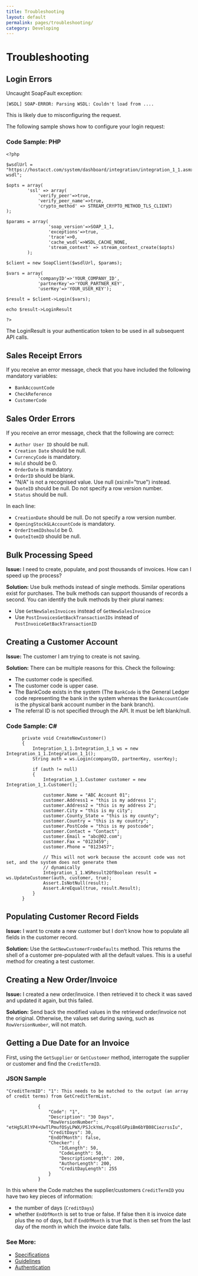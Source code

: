 ```yaml
---
title: Troubleshooting
layout: default
permalink: pages/troubleshooting/
category: Developing
---
```


# Troubleshooting 

## Login Errors

Uncaught SoapFault exception: 

`[WSDL] SOAP-ERROR: Parsing WSDL: Couldn't load from ....`

This is likely due to misconfiguring the request. 

The following sample shows how to configure your login request:

### Code Sample: PHP
```
<?php

$wsdlUrl = "https://hostacct.com/system/dashboard/integration/integration_1_1.asmx?wsdl";

$opts = array(
		'ssl' => array( 
			'verify_peer'=>true, 
			'verify_peer_name'=>true,
			'crypto_method' => STREAM_CRYPTO_METHOD_TLS_CLIENT)
);

$params = array(
                'soap_version'=>SOAP_1_1,
                'exceptions'=>true,
                'trace'=>0,
                'cache_wsdl'=>WSDL_CACHE_NONE,
                'stream_context' => stream_context_create($opts)
        );

$client = new SoapClient($wsdlUrl, $params);

$vars = array(
			'companyID'=>'YOUR_COMPANY_ID',
			'partnerKey'=>'YOUR_PARTNER_KEY',
			'userKey'=>'YOUR_USER_KEY');
			
$result = $client->Login($vars);

echo $result->LoginResult

?>
```
The LoginResult is your authentication token to be used in all subsequent API calls.


## Sales Receipt Errors
If you receive an error message, check that you have included the following mandatory variables:
- `BankAccountCode` 
- `CheckReference `
- `CustomerCode` 

## Sales Order Errors
If you receive an error message, check that the following are correct:
-	`Author User ID` should be null. 
-	`Creation Date` should be null. 
-	`CurrencyCode` is mandatory.
-	`Hold` should be 0.
-	`OrderDate` is mandatory.
-	`OrderID` should be blank.
-	"N/A" is not a recognised value. Use null (xsi:nil="true") instead. 
-	`QuoteID` should be null. Do not specify a row version number.
-	`Status` should be null.

In each line:
-	`CreationDate` should be null. Do not specify a row version number. 
-	`OpeningStockGLAccountCode` is mandatory.
-	`OrderItemIDshould` be 0.
-	`QuoteItemID` should be null.

## Bulk Processing Speed
**Issue:** I need to create, populate, and post thousands of invoices. How can I speed up the process? 

**Solution:** 
Use bulk methods instead of single methods. Similar operations exist for purchases. 
The bulk methods can support thousands of records a second. You can identify the bulk methods by their plural names:
-	Use `GetNewSalesInvoices` instead of `GetNewSalesInvoice` 
-	Use `PostInvoicesGetBackTransactionIDs` instead of `PostInvoiceGetBackTransactionID` 

## Creating a Customer Account
**Issue:** The customer I am trying to create is not saving.

**Solution:**
There can be multiple reasons for this. Check the following:
-	The customer code is specified.
-	The customer code is upper case.
-	The BankCode  exists in the system (The `BankCode` is the General Ledger code representing the bank in the system whereas the `BankAccountCode` is the physical bank account number in the bank branch).
-	The referral ID is not specified through the API. It must be left blank/null.

### Code Sample: C#
```
      private void CreateNewCustomer()
      {
	      Integration_1_1.Integration_1_1 ws = new Integration_1_1.Integration_1_1();
	      String auth = ws.Login(companyID, partnerKey, userKey);

	      if (auth != null)
	      {
		      Integration_1_1.Customer customer = new Integration_1_1.Customer();

		      customer.Name = "ABC Account 01";
		      customer.Address1 = "this is my address 1";
		      customer.Address2 = "this is my address 2";
		      customer.City = "this is my city";
		      customer.County_State = "this is my county";
		      customer.Country = "this is my country";
		      customer.PostCode = "this is my postcode";
		      customer.Contact = "Contact";
		      customer.Email = "abc@02.com";
		      customer.Fax = "0123459";
		      customer.Phone = "0123457";

		      // This will not work because the account code was not set, and the system does not generate them
		      // dynamically
		      Integration_1_1.WSResult2OfBoolean result = ws.UpdateCustomer(auth, customer, true);
		      Assert.IsNotNull(result);
		      Assert.AreEqual(true, result.Result);
	      }
      }
```

## Populating Customer Record Fields
**Issue:** I want to create a new customer but I don’t know how to populate all fields in the customer record.

**Solution:** Use the `GetNewCustomerFromDefaults` method. This returns the shell of a customer pre-populated with all the default values. This is a useful method for creating a test customer.
 
## Creating a New Order/Invoice

**Issue:** I created a new order/invoice. I then retrieved it to check it was saved and updated it again, but this failed.

**Solution:** Send back the modified values in the retrieved order/invoice not the original. Otherwise, the values set during saving, such as `RowVersionNumber`, will not match.

## Getting a Due Date for an Invoice

First, using the `GetSupplier` or `GetCustomer` method, interrogate the supplier or customer and find the `CreditTermID`.

### JSON Sample
```
"CreditTermID": "1": This needs to be matched to the output (an array of credit terms) from GetCreditTermList.

            {
                "Code": "1",
                "Description": "30 Days",
                "RowVersionNumber": "etHg5LRlYP4+UwTlPmufOSyLPWX/PSJckYmL/Pcqo8lGPpiBm6bYB08CiezrssIu",
                "CreditDays": 30,
                "EndOfMonth": false,
                "Checker": {
                    "IdLength": 50,
                    "CodeLength": 50,
                    "DescriptionLength": 200,
                    "AuthorLength": 200,
                    "CreditDayLength": 255
                }
            }
```

In this where the Code matches the supplier/customers `CreditTermID` you have two key pieces of information:
-	the number of days (`CreditDays`)
-	whether `EndOfMonth` is set to true or false. If false then it is invoice date plus the no of days, but if `EndOfMonth` is true that is then set from the last day of the month in which the invoice date falls.

### See More:
- [Specifications](/pages/specifications/)
- [Guidelines](/pages/guidelines/)
- [Authentication](/pages/authentication/)
